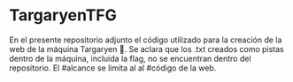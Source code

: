 # TargaryenTFG
En el presente repositorio adjunto el código utilizado para la creación de la web de la máquina Targaryen 🐲. 
Se aclara que los .txt creados como pistas dentro de la máquina, incluida la flag, no se encuentran dentro del repositorio. 
El #alcance se limita al al #código de la web.

